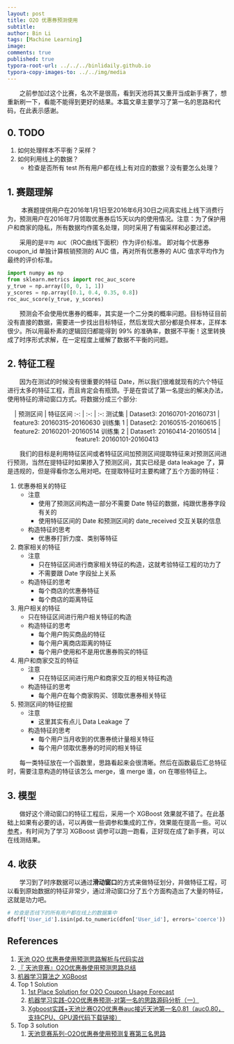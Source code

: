 ```yaml
---
layout: post
title: O2O 优惠券预测使用
subtitle:
author: Bin Li
tags: [Machine Learning]
image: 
comments: true
published: true
typora-root-url: ../../../binlidaily.github.io
typora-copy-images-to: ../../img/media
---
```


　　之前参加过这个比赛，名次不是很高，看到天池将其又重开当成新手赛了，想重新刷一下，看能不能得到更好的结果。本篇文章主要学习了第一名的思路和代码，在此表示感谢。

## 0. TODO
1. 如何处理样本不平衡？采样？
2. 如何利用线上的数据？
    * 检查是否所有 test 所有用户都在线上有对应的数据？没有要怎么处理？

## 1. 赛题理解
　　 本赛题提供用户在2016年1月1日至2016年6月30日之间真实线上线下消费行为，预测用户在2016年7月领取优惠券后15天以内的使用情况。注意：为了保护用户和商家的隐私，所有数据均作匿名处理，同时采用了有偏采样和必要过滤。

　　采用的是`平均 AUC`（ROC曲线下面积）作为评价标准。 即对每个优惠券 coupon_id 单独计算核销预测的 AUC 值，再对所有优惠券的 AUC 值求平均作为最终的评价标准。

```python
import numpy as np
from sklearn.metrics import roc_auc_score
y_true = np.array([0, 0, 1, 1])
y_scores = np.array([0.1, 0.4, 0.35, 0.8])
roc_auc_score(y_true, y_scores)
```

　　预测会不会使用优惠券的概率，其实是一个二分类的概率问题。目标特征目前没有直接的数据，需要进一步找出目标特征，然后发现大部分都是负样本，正样本很少。所以用最朴素的逻辑回归都能得到 99% 的准确率，数据不平衡！这里转换成了时序形式求解，在一定程度上缓解了数据不平衡的问题。


## 2. 特征工程
　　因为在测试的时候没有很重要的特征 Date，所以我们很难就现有的六个特征进行太多的特征工程，而且肯定会有瓶颈。于是在尝试了第一名提出的解决办法，使用特征的滑动窗口方式。将数据分成三个部分:

<div align="center">
<div class="datatable-begin"></div>

 | 预测区间 | 特征区间 
 :-: | :-: | :-: 
 测试集 | Dataset3: 20160701-20160731 | feature3: 20160315-20160630 
 训练集 1 | Dataset2: 20160515-20160615 | feature2: 20160201-20160514 
 训练集 2 | Dataset1: 20160414-20160514 | feature1: 20160101-20160413 

<div class="datatable-end"></div>
</div>


　　我们的目标是利用特征区间或者特征区间加预测区间提取特征来对预测区间进行预测，当然在提特征时如果掺入了预测区间，其实已经是 data leakage 了，算是违规的，但是得看你怎么用对吧。在提取特征时主要构建了五个方面的特征：

1. 优惠券相关的特征
    * 注意
        * 使用了预测区间构造一部分不需要 Date 特征的数据，纯跟优惠券字段有关的
        * 使用特征区间的 Date 和预测区间的 date_received 交互关联的信息
    * 构造特征的思考
        * 优惠券打折力度、类别等特征
2. 商家相关的特征
    * 注意
        * 只在特征区间进行商家相关特征的构造，这就考验特征工程的功力了
        * 不需要跟 Date 字段扯上关系
    * 构造特征的思考
        * 每个商店的优惠券特征
        * 每个商店的距离特征
3. 用户相关的特征
    * 只在特征区间进行用户相关特征的构造
    * 构造特征的思考
        * 每个用户购买商品的特征
        * 每个用户离商店距离的特征
        * 每个用户使用和不是用优惠券购买的特征
4. 用户和商家交互的特征
    * 注意
        * 只在特征区间进行用户和商家交互的相关特征构造
    * 构造特征的思考
        * 每个用户在每个商家购买、领取优惠券相关特征
5. 预测区间的特征挖掘
    * 注意
        * 这里其实有点儿 Data Leakage 了
    * 构造特征的思考
        * 每个用户当月收到的优惠券统计量相关特征
        * 每个用户领取优惠券的时间的相关特征

　　每一类特征放在一个函数里，思路看起来会很清晰。然后在函数最后汇总特征时，需要注意构造的特征该怎么 merge，谁 merge 谁，on 在哪些特征上。

## 3. 模型
　　做好这个滑动窗口的特征工程后，采用一个 XGBoost 效果就不错了。在此基础上如果有必要的话，可以再做一些调参和集成的工作，效果能在提高一些。可以[参考](https://blog.csdn.net/myourdream2/article/details/86618120)，有时间为了学习 XGBoost 调参可以跑一跑看，正好现在成了新手赛，可以在线测结果。

## 4. 收获
　　学习到了时序数据可以通过**滑动窗口**的方式来做特征划分，并做特征工程，可以看到原始数据的特征非常少，通过滑动窗口分了五个方面构造出了大量的特征，这就是功力吧。

```python
# 检查是否线下的所有用户都在线上的数据集中
dfoff['User_id'].isin(pd.to_numeric(dfon['User_id'], errors='coerce')).all()
```

## References
1. [天池 O2O 优惠券使用预测思路解析与代码实战](https://redstonewill.com/1681/)
2. [『 天池竞赛』O2O优惠券使用预测思路总结](https://blog.csdn.net/shine19930820/article/details/53995369)
3. [机器学习算法之 XGBoost](https://www.biaodianfu.com/xgboost.html)
4. Top 1 Solution
    1. [1st Place Solution for O2O Coupon Usage Forecast](https://github.com/wepe/O2O-Coupon-Usage-Forecast)
    2. [机器学习实践-O2O优惠券预测-对第一名的思路源码分析（一）](https://jiayi797.github.io/2017/03/08/机器学习实践-O2O优惠券预测-对第一名的思路源码分析（一）/)
    3. [Xgboost实践+天池比赛O2O优惠券auc接近天池第一名0.81（auc0.80，支持CPU、GPU源代码下载链接）](https://blog.csdn.net/myourdream2/article/details/86618120)
5. Top 3 solution
    1. [天池竞赛系列-O2O优惠券使用预测复赛第三名思路](https://blog.csdn.net/bryan__/article/details/53907292)